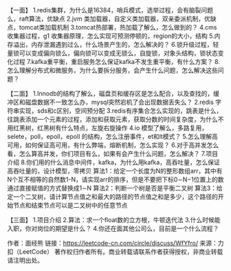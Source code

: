 【一面】
1.redis集群，为什么是16384，哨兵模式，选举过程，会有脑裂问题么，raft算法，优缺点
2.jvm 类加载器，自定义类加载器，双亲委派机制，优缺点，tomcat类加载机制
3.tomcat热部署，热加载了解么，怎么做到的？
4.cms 收集器过程，g1 收集器原理，怎么实现可预测停顿的，region的大小，结构
5.内存溢出，内存泄漏遇到过么，什么场景产生的，怎么解决的？
6.锁升级过程，轻量锁可以变成偏向锁么，偏向锁可以变成无锁么，自旋锁，对象头结构，锁状态变化过程
7.kafka重平衡，重启服务怎么保证kafka不发生重平衡，有什么方案？
8.怎么理解分布式和微服务，为什么要拆分服务，会产生什么问题，怎么解决这些问题？

【二面】
1.Innodb的结构了解么，磁盘页和缓存区是怎么配合，以及查找的，缓冲区和磁盘数据不一致怎么办，mysql突然宕机了会出现数据丢失么？
2.redis 字符串实现，sds和c区别，空间预分配
3.redis有序集合怎么实现的，跳表是什么，往跳表添加一个元素的过程，添加和获取元素，获取分数的时间复杂度，为什么不用红黑树，红黑树有什么特点，左旋右旋操作
4.io 模型了解么，多路复用，selete，poll，epoll，epoll 的结构，怎么注册事件，et和lt模式？
5.怎么理解高可用，如何保证高可用，有什么弊端，熔断机制，怎么实现？
6.对于高并发怎么看，怎么算高并发，你们项目有么，如果有会产生什么问题，怎么解决？
7.项目介绍
8.你们用的什么消息中间件，kafka，为什么用kafka，高吞吐量，怎么保证高吞吐量的，设计模型，零拷贝
算法1：给定一个长度为N的整形数组arr，其中有N个互不相等的自然数1-N，请实现arr的排序，但是不要把下标0∼N−1位置上的数通过直接赋值的方式替换成1∼N
算法2：判断一个树是否是平衡二叉树
算法3：给定一个二叉树，请计算节点值之和最大的路径的节点值之和是多少，这个路径的开 始节点和结束节点可以是二叉树中的任意节点

【三面】
1.项目介绍
2.算法：求一个float数的立方根，牛顿迭代法
3.什么时候能入职，你对岗位的期望是什么？
4.你还在面其他公司么，目前是一个什么流程？







作者：面经熊
链接：https://leetcode-cn.com/circle/discuss/WfYfro/
来源：力扣（LeetCode）
著作权归作者所有。商业转载请联系作者获得授权，非商业转载请注明出处。
